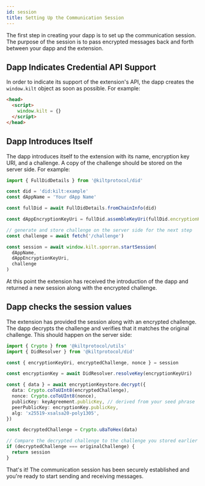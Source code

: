```yaml
---
id: session
title: Setting Up the Communication Session
---
```


The first step in creating your dapp is to set up the communication session. The purpose of the session is to pass encrypted messages back and forth between your dapp and the extension.

## Dapp Indicates Credential API Support

In order to indicate its support of the extension's API, the dapp creates the `window.kilt` object as soon as possible. For example:

```html
<head>
  <script>
    window.kilt = {}
  </script>
</head>
```

## Dapp Introduces Itself

The dapp introduces itself to the extension with its name, encryption key URI, and a challenge. A copy of the challenge should be stored on the server side. For example:

```ts
import { FullDidDetails } from '@kiltprotocol/did'

const did = 'did:kilt:example'
const dAppName = 'Your dApp Name'

const fullDid = await FullDidDetails.fromChainInfo(did)

const dAppEncryptionKeyUri = fullDid.assembleKeyUri(fullDid.encryptionKey.id)

// generate and store challenge on the server side for the next step
const challenge = await fetch('/challenge')

const session = await window.kilt.sporran.startSession(
  dAppName,
  dAppEncryptionKeyUri,
  challenge
)
```

At this point the extension has received the introduction of the dapp and returned a new session along with the encrypted challenge.

## Dapp checks the session values

The extension has provided the session along with an encrypted challenge. The dapp decrypts the challenge and verifies that it matches the original challenge. This should happen on the server side:

```ts
import { Crypto } from '@kiltprotocol/utils'
import { DidResolver } from '@kiltprotocol/did'

const { encryptionKeyUri, encryptedChallenge, nonce } = session

const encryptionKey = await DidResolver.resolveKey(encryptionKeyUri)

const { data } = await encryptionKeystore.decrypt({
  data: Crypto.coToUInt8(encryptedChallenge),
  nonce: Crypto.coToUInt8(nonce),
  publicKey: keyAgreement.publicKey, // derived from your seed phrase
  peerPublicKey: encryptionKey.publicKey,
  alg: 'x25519-xsalsa20-poly1305',
})

const decryptedChallenge = Crypto.u8aToHex(data)

// Compare the decrypted challenge to the challenge you stored earlier
if (decryptedChallenge === originalChallenge) {
  return session
}
```

That's it! The communication session has been securely established and you're ready to start sending and receiving messages.
